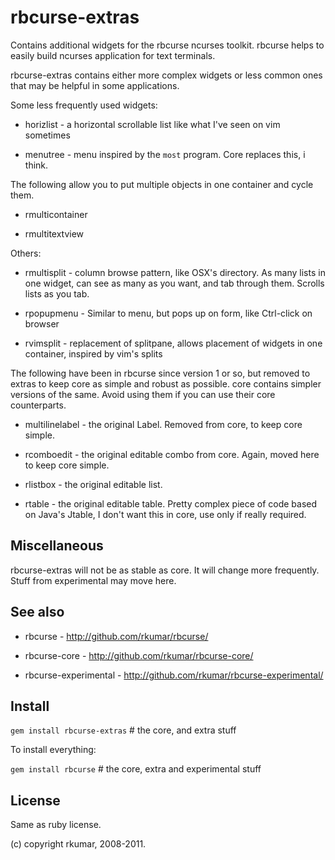 # rbcurse-extras

Contains additional widgets for the rbcurse ncurses toolkit. rbcurse helps to easily build
ncurses application for text terminals.

rbcurse-extras contains either more complex widgets or less common ones that may be helpful in some applications.

Some less frequently used widgets:

* horizlist - a horizontal scrollable list like what I've seen on vim sometimes 

* menutree  - menu inspired by the `most` program. Core replaces this, i think.

The following allow you to put multiple objects in one container and cycle them.

* rmulticontainer

* rmultitextview

Others:

* rmultisplit - column browse pattern, like OSX's directory. As many lists in one widget, can see
                as many as you want, and tab through them. Scrolls lists as you tab.

* rpopupmenu - Similar to menu, but pops up on form, like Ctrl-click on browser

* rvimsplit  - replacement of splitpane, allows placement of widgets in one container, inspired
               by vim's splits

The following have been in rbcurse since version 1 or so, but removed to extras to keep core
as simple and robust as possible. core contains simpler versions of the same. Avoid using them if 
you can use their core counterparts.

* multilinelabel - the original Label. Removed from core, to keep core simple.

* rcomboedit  - the original editable combo from core. Again, moved here to keep core simple.

* rlistbox    - the original editable list. 

* rtable    - the original editable table.  Pretty complex piece of code based on Java's Jtable,
              I don't want this in core, use only if really required.


##  Miscellaneous

rbcurse-extras will not be as stable as core. It will change more frequently. Stuff from experimental
may move here. 


## See also

* rbcurse - <http://github.com/rkumar/rbcurse/>

* rbcurse-core - <http://github.com/rkumar/rbcurse-core/>

* rbcurse-experimental - <http://github.com/rkumar/rbcurse-experimental/>

## Install

   `gem install rbcurse-extras`        # the core, and extra stuff

   To install everything:

   `gem install rbcurse`             # the core, extra and experimental stuff

## License

  Same as ruby license.

  (c) copyright rkumar, 2008-2011.
